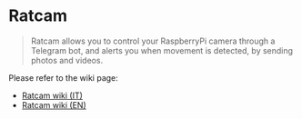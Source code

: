 Ratcam
======

> Ratcam allows you to control your RaspberryPi camera through a Telegram bot, and alerts you when movement is detected, by sending photos and videos.

Please refer to the wiki page:
  - [Ratcam wiki (IT)](https://wiki.mittelab.org/progetti/5p4k/ratcam)
  - [Ratcam wiki (EN)](https://wiki.mittelab.org/en/progetti/5p4k/ratcam)
